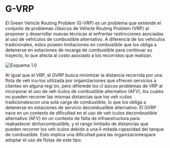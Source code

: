 # G-VRP

El Green Vehicle Routing Problem (G-VRP) es un problema que extiende el conjunto de problemas clásicos de Vehicle Routing Problem (VRP) al proponer y desarrollar nuevas técnicas al enfrentar restricciones asociadas al uso de vehículos de combustible alternativo. A diferencia de los vehículos tradicionales, estos poseen limitaciones en combustible que los obliga a detenerse en estaciones de recarga de combustible para continuar su trayecto, lo que afecta al costo asociado a los recorridos que realizan.    

![Esquema 1.0](https://puu.sh/GBSyg/71ba9b49c3.png)

Al igual que el VRP, el GVRP busca minimizar la distancia recorrida por una flota de veh ́ıcu-los utilizada por organizaciones que ofrecen servicios  a clientes en alguna regi ́on,  pero difierede los cl ́asicos problemas de VRP al incorporar el uso de veh ́ıculos de combustible alternativo (AFV), los cuales no pueden recorrer las mismas distancias que los veh ıculos tradicionalescon una sola  carga de combustible,  lo que los obliga a  detenerse en estaciones  de servicio decombustible alternativo. El GVRP nace en un contexto de dificultad en el uso de veh ́ıculos decombustible alternativo (AFV) en un contexto de falta de infraestructura para reabastecer dichocombustible, y el rango limitado de distancias que pueden recorrer los veh ́ıculos debido a una li-mitada capacidad del tanque de combustible. Esto implica una dificultad para las organizacionespara adoptar el uso de flotas de este tipo.
